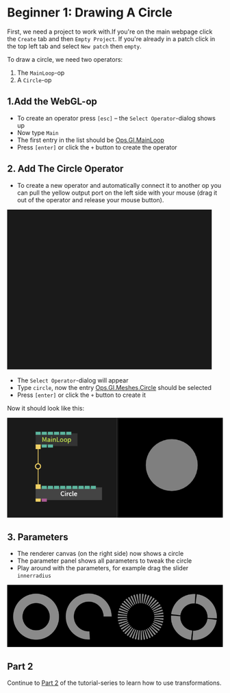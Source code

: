 
# Beginner 1: Drawing A Circle

First, we need a project to work with.If you're on the main webpage click the `Create` tab and then `Empty Project`.
If you're already in a patch click in the top left tab and select `New patch` then `empty`.

To draw a circle, we need two operators:

1. The `MainLoop`-op
2. A `Circle`-op

## 1.Add the WebGL-op

- To create an operator press `[esc]` – the `Select Operator`-dialog shows up
- Now type `Main`
- The first entry in the list should be [Ops.Gl.MainLoop](https://cables.gl/op/Ops.Gl.MainLoop)
- Press `[enter]` or click the `+` button to create the operator

## 2. Add The Circle Operator

- To create a new operator and automatically connect it to another op you can pull the yellow output port on the left side with your mouse (drag it out of the operator and release your mouse button).

![](img/create_main_loop_circle.gif)

- The `Select Operator`-dialog will appear
- Type `circle`, now the entry [Ops.Gl.Meshes.Circle](https://cables.gl/op/Ops.Gl.Meshes.Circle) should be selected
- Press `[enter]` or click the `+` button to create it

Now it should look like this:

![](img/beginner1result.png)

## 3. Parameters

- The renderer canvas (on the right side) now shows a circle
- The parameter panel shows all parameters to tweak the circle
- Play around with the parameters, for example drag the slider `innerradius`

![](img/beginner1circle.png)

## Part 2

Continue to [Part 2](../beginner2_transformations/beginner2_transformations) of the tutorial-series to learn how to use transformations.
